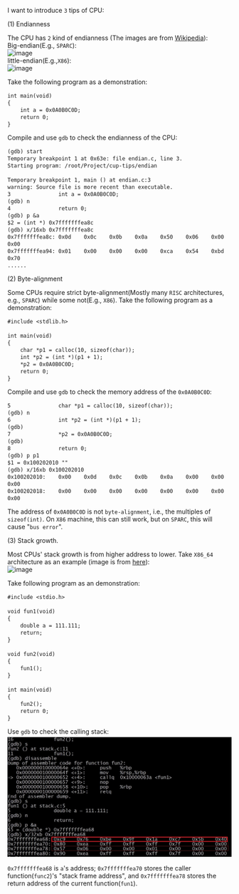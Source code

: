 I want to introduce `3` tips of CPU:  

(1) Endianness

The CPU has `2` kind of endianness (The images are from [Wikipedia](https://en.wikipedia.org/wiki/Endianness)):   
Big-endian(E.g., `SPARC`):  
![image](https://upload.wikimedia.org/wikipedia/commons/thumb/5/54/Big-Endian.svg/400px-Big-Endian.svg.png)  
little-endian(E.g.,`X86`):  
![image](https://upload.wikimedia.org/wikipedia/commons/thumb/e/ed/Little-Endian.svg/400px-Little-Endian.svg.png)  

Take the following program as a demonstration:  

	int main(void)
	{
		int a = 0x0A0B0C0D;
		return 0;
	}

Compile and use `gdb` to check the endianness of the CPU:  

	(gdb) start
	Temporary breakpoint 1 at 0x63e: file endian.c, line 3.
	Starting program: /root/Project/cup-tips/endian
	
	Temporary breakpoint 1, main () at endian.c:3
	warning: Source file is more recent than executable.
	3               int a = 0x0A0B0C0D;
	(gdb) n
	4               return 0;
	(gdb) p &a
	$2 = (int *) 0x7fffffffea8c
	(gdb) x/16xb 0x7fffffffea8c
	0x7fffffffea8c: 0x0d    0x0c    0x0b    0x0a    0x50    0x06    0x00    0x00
	0x7fffffffea94: 0x01    0x00    0x00    0x00    0xca    0x54    0xbd    0x70
	......

(2) Byte-alignment

Some CPUs require strict byte-alignment(Mostly many `RISC` architectures, e.g., `SPARC`) while some not(E.g., `X86`).  Take the following program as a demonstration:  

	#include <stdlib.h>

	int main(void)
	{
		char *p1 = calloc(10, sizeof(char));
		int *p2 = (int *)(p1 + 1);
		*p2 = 0x0A0B0C0D;
		return 0;
	}

Compile and use `gdb` to check the memory address of the `0x0A0B0C0D`:  

	5               char *p1 = calloc(10, sizeof(char));
	(gdb) n
	6               int *p2 = (int *)(p1 + 1);
	(gdb)
	7               *p2 = 0x0A0B0C0D;
	(gdb)
	8               return 0;
	(gdb) p p1
	$1 = 0x100202010 ""
	(gdb) x/16xb 0x100202010
	0x100202010:    0x00    0x0d    0x0c    0x0b    0x0a    0x00    0x00    0x00
	0x100202018:    0x00    0x00    0x00    0x00    0x00    0x00    0x00    0x00

The address of `0x0A0B0C0D` is not `byte-alignment`, i.e., the multiples of `sizeof(int)`. On `X86` machine, this can still work, but on `SPARC`, this will cause "`bus error`".   

(3) Stack growth.

Most CPUs' stack growth is from higher address to lower. Take `X86_64` architecture as an example (image is from [here](http://www.eecg.toronto.edu/~ashvin/courses/ece344/current/stack.png)):  
![image](http://www.eecg.toronto.edu/~ashvin/courses/ece344/current/stack.png)  

Take following program as an demonstration:  

	#include <stdio.h>
	
	void fun1(void)
	{
		double a = 111.111;
		return;
	}
	
	void fun2(void)
	{
		fun1();
	}
	
	int main(void)
	{
		fun2();
		return 0;
	}

Use `gdb` to check the calling stack:  
![image](https://github.com/NanXiao/cpu-tips/blob/master/image/call-stack.jpg)

`0x7fffffffea68` is `a`'s address; `0x7fffffffea70` stores the caller function(`func2`)'s "stack frame address", and `0x7fffffffea78` stores the return address of the current function(`fun1`).